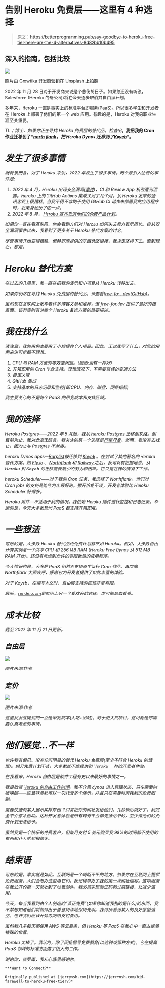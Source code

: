 # 告别 Heroku 免费层——这里有 4 种选择

> 原文：<https://betterprogramming.pub/say-goodbye-to-heroku-free-tier-here-are-the-4-alternatives-8d82bb10b495>

## 深入的指南，包括比较

![](img/bfb3a6f68e059b1239b67ca7013bea79.png)

照片由 [Growtika 开发商营销](https://unsplash.com/@growtika_developer_marketing_agency?utm_source=medium&utm_medium=referral)在 [Unsplash](https://unsplash.com?utm_source=medium&utm_medium=referral) 上拍摄

2022 年 11 月 28 日对于开发商来说是个悲伤的日子。如果您还没有听说，Salesforce (Heroku 的母公司)将在今天逐步取消其自由层计划。

多年来，Heroku 一直是事实上的标准平台即服务(PaaS)。所以很多学生和开发者在 Heroku 上部署了他们的第一个 web 应用。有趣的是，Heroku 对我的职业生涯至关重要。

*TL；博士，如果你正在寻找 Heroku 免费层的替代品，检查出*[](https://free-for.dev/#/?id=paas)**。我把我的 Cron 作业迁移到了*[*north flank*](https://northflank.com/pricing)*，把 Heroku Dynos 迁移到了*[*Koyeb*](https://www.koyeb.com/)*。**

# *发生了很多事情*

*就背景而言，对于 Heroku 来说，2022 年发生了很多事情。两个最引人注目的事件是:*

1.  *2022 年 4 月，Heroku 出现安全漏洞([事件](https://status.heroku.com/incidents/2413))，CI 和 Review App 机密遭到泄露。Heroku 上的 GitHub Actions 集成关闭了几个月。从 Heroku 发来的通讯客观上很糟糕。当我不得不求助于使用 GitHub CI 动作来部署我的应用程序时，我亲身经历了这一点。*
2.  *2022 年 8 月， [Heroku 宣布取消他们的免费产品计划](https://blog.heroku.com/next-chapter)。*

*如果你一直在看互联网，你会看到人们对 Heroku 如何失去魔力表示担忧。自从安全漏洞事件以来，我看到了更多关于 Heroku 替代方案的讨论。*

*尽管事情开始变得糟糕，但赫罗库提供的东西仍然很棒，我决定坚持下去。直到现在，那是。*

# *Heroku 替代方案*

*在过去的几周里，我一直在把我的演示和小项目从 Heroku 转移出去。*

*如果你仍然在寻找 Heroku 免费层的替代品，请查看[free-for . dev](https://free-for.dev/#/?id=paas)([GitHub](https://github.com/ripienaar/free-for-dev))。*

*虽然现在互联网上散布着许多博客文章和推荐，但 free-for.dev 提供了最好的覆盖面。该列表附有对每个 Heroku 备选方案的简要描述。*

# *我在找什么*

*请注意，我的用例主要用于小规模的个人项目。因此，无论我写了什么，对您的用例来说可能都不理想。*

1.  *CPU 和 RAM 方面的等效空闲层。(剧透:没有一样好)*
2.  *开箱即用的 Cron 作业支持。理想情况下，不需要奇怪的变通方法*
3.  *自定义域*
4.  *GitHub 集成*
5.  *支持基本的日志记录和监控(即 CPU、内存、磁盘、网络指标)*

*我主要关心的不是每个 PaaS 的带宽成本和支持区域。*

# *我的选择*

*Heroku Postgres——2022 年 5 月起，[我从 Heroku Postgres 迁移到铁路](https://jerrynsh.com/saying-goodbye-to-heroku-postgres/)。到目前为止，我对此毫无怨言。我关注的另一个选择是[行星尺度](https://planetscale.com/)。然而，我没有去找它，因为它与 Postgres 不兼容。*

*heroku Dynos apps—[Burplist](https://burplist.me/)被迁移到 [Koyeb](https://www.koyeb.com/tutorials/migrate-from-heroku) 。在尝试了其他著名的 Heroku 替代方案，如 [Fly.io](https://fly.io/docs/rails/getting-started/migrate-from-heroku/) 、 [Northflank](https://northflank.com/docs/v1/application/migrate-from-heroku) 和 [Railway](https://railway.app/heroku) 之后，我可以有把握地说，从 Heroku 到 Koyeb 的迁移需要最少的努力和困难。它只是在我的情况下工作。*

*heroku Scheduler——对于我的 Cron 任务，我选择了 Northflank。他们对 Cron jobs 的支持是迄今为止最好的。撇开价格不谈，开发者体验比 Heroku Scheduler 好得多。*

*Heroku 附件—不适用于我的情况。我依赖 Heroku 插件进行监控和日志记录。幸运的是，今天大多数现代 PaaS 都支持开箱即用。*

# *一些想法*

*可悲的是，大多数 Heroku 替代品的免费计划都不如 Heroku。例如，大多数自由计算实例是一个共享 CPU 和 256 MB RAM (Heroku Free Dynos 从 512 MB RAM 开始)。还没有考虑到允许的有限数量的应用程序。*

*令人惊讶的是，大多数 PaaS 仍然不支持原生运行 Cron 作业。再次向 Northflank 大声疾呼，感谢它为开发者提供了如此丰富的体验。*

*对于 Koyeb，在撰写本文时，自由层支持的区域非常有限。*

*最后，[render.com](https://render.com/pricing)是市场上另一个受欢迎的选择。你可能想去看看。*

# *成本比较*

*截至 2022 年 11 月 21 日更新。*

## *自由层*

*![](img/4c17512ce3061dbe9e8c3af04072943a.png)*

*图片来源:作者*

## *定价*

*![](img/76aa2bce67343247125ffb6abc2fd201.png)*

*图片来源:作者*

*这里我没有提到的一点是带宽成本(入站+出站)。对于更大的项目，这可能是你需要认真考虑的事情。*

# *他们感觉…不一样*

*也许我有偏见。没有任何明显的替代 Heroku 免费层(至少不符合 Heroku 的慷慨)。抛开免费计划不谈，大多数都不能提供和 Heroku 一样的开发者体验。*

*在我看来，Heroku 自由层是软件工程有史以来最好的事情之一。*

*我很欣赏 [Heroku 的自由工作时间](https://devcenter.heroku.com/articles/free-dyno-hours)。我不介意 dynos 进入睡眠状态，只在需要时被唤醒——这意味着我可以一次托管多个演示，并且只在需要时消耗我的免费限制。*

*需要快速向某人展示某样东西？只需把你的网址发给他们。几秒钟后就好了，我完全不介意冷启动。这种开发者体验是所有现有平台都无法给予的，至少用他们的免费计划无法给予。*

*虽然我是一个快乐的付费客户，但每月支付 5 美元购买我 99%的时间都不使用的东西却让人感到很恼火。*

# *结束语*

*可悲的是，事实就是如此。互联网是一个崎岖不平的地方。如果你在互联网上提供免费服务，人们会想办法滥用它们。我记得[举办了我的第一次网址缩写](https://jerrynsh.com/i-built-my-own-tiny-url/)。这项服务在我公开的第一天就收到了垃圾邮件。我必须实现验证码和过期链接，以减少滥用。*

*今天，每当我看到由个人创造的“真正免费”(*如果你知道我指的是什么*)的东西，我不禁想知道他们将如何出于善意持续地保持光明。我讨厌看到某人的良好愿望落空。也许我们应该开始为网络支付费用。*

*虽然我几乎每天都使用 AWS 等云服务，但 Heroku 等 PaaS 在我心中一直占据着特殊的位置。*

*Heroku 太棒了。我认为，除了间接倡导免费教育(以这种或那种方式)，它在提高 PaaS 领域的标准方面做了很大的工作。*

*谢谢你，赫罗库，我从心底里感谢你。*

```
***Want to Connect?**

Originally published at [jerrynsh.com](https://jerrynsh.com/bid-farewell-to-heroku-free-tier/)*
```